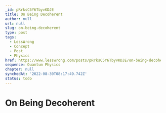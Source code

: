 ```yaml
---
_id: pRrksC5Y6TbyvKDJE
title: On Being Decoherent
author: null
url: null
slug: on-being-decoherent
type: post
tags:
  - LessWrong
  - Concept
  - Post
  - Physics
href: https://www.lesswrong.com/posts/pRrksC5Y6TbyvKDJE/on-being-decoherent
sequence: Quantum Physics
chapter: null
synchedAt: '2022-08-30T08:17:49.742Z'
status: todo
---
```


# On Being Decoherent
